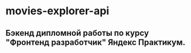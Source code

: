 # movies-explorer-api
## Бэкенд дипломной работы по курсу "Фронтенд разработчик" Яндекс Практикум.


